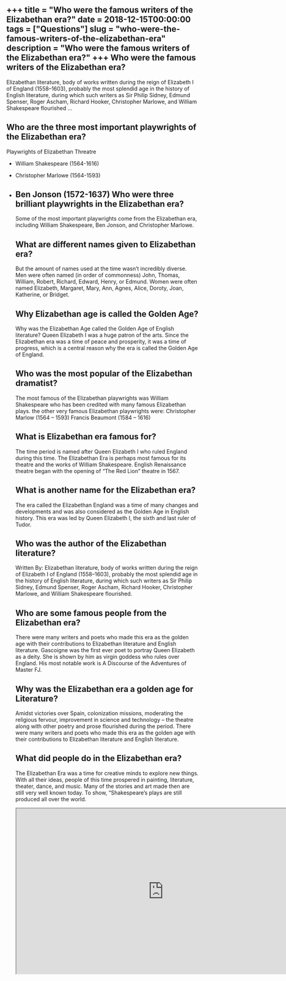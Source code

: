 +++
title = "Who were the famous writers of the Elizabethan era?"
date = 2018-12-15T00:00:00
tags = ["Questions"]
slug = "who-were-the-famous-writers-of-the-elizabethan-era"
description = "Who were the famous writers of the Elizabethan era?"
+++
Who were the famous writers of the Elizabethan era?
---------------------------------------------------

Elizabethan literature, body of works written during the reign of Elizabeth I of England (1558–1603), probably the most splendid age in the history of English literature, during which such writers as Sir Philip Sidney, Edmund Spenser, Roger Ascham, Richard Hooker, Christopher Marlowe, and William Shakespeare flourished …

Who are the three most important playwrights of the Elizabethan era?
--------------------------------------------------------------------

Playwrights of Elizabethan Threatre

- William Shakespeare (1564-1616)
- Christopher Marlowe (1564-1593)
- Ben Jonson (1572-1637) Who were three brilliant playwrights in the Elizabethan era?
    ------------------------------------------------------------
    
    Some of the most important playwrights come from the Elizabethan era, including William Shakespeare, Ben Jonson, and Christopher Marlowe.
    
    What are different names given to Elizabethan era?
    --------------------------------------------------
    
    But the amount of names used at the time wasn’t incredibly diverse. Men were often named (in order of commonness) John, Thomas, William, Robert, Richard, Edward, Henry, or Edmund. Women were often named Elizabeth, Margaret, Mary, Ann, Agnes, Alice, Doroty, Joan, Katherine, or Bridget.
    
    Why Elizabethan age is called the Golden Age?
    ---------------------------------------------
    
    Why was the Elizabethan Age called the Golden Age of English literature? Queen Elizabeth I was a huge patron of the arts. Since the Elizabethan era was a time of peace and prosperity, it was a time of progress, which is a central reason why the era is called the Golden Age of England.
    
    Who was the most popular of the Elizabethan dramatist?
    ------------------------------------------------------
    
    The most famous of the Elizabethan playwrights was William Shakespeare who has been credited with many famous Elizabethan plays. the other very famous Elizabethan playwrights were: Christopher Marlow (1564 – 1593) Francis Beaumont (1584 – 1616)
    
    What is Elizabethan era famous for?
    -----------------------------------
    
    The time period is named after Queen Elizabeth I who ruled England during this time. The Elizabethan Era is perhaps most famous for its theatre and the works of William Shakespeare. English Renaissance theatre began with the opening of “The Red Lion” theatre in 1567.
    
    What is another name for the Elizabethan era?
    ---------------------------------------------
    
    The era called the Elizabethan England was a time of many changes and developments and was also considered as the Golden Age in English history. This era was led by Queen Elizabeth I, the sixth and last ruler of Tudor.
    
    Who was the author of the Elizabethan literature?
    -------------------------------------------------
    
    Written By: Elizabethan literature, body of works written during the reign of Elizabeth I of England (1558–1603), probably the most splendid age in the history of English literature, during which such writers as Sir Philip Sidney, Edmund Spenser, Roger Ascham, Richard Hooker, Christopher Marlowe, and William Shakespeare flourished.
    
    Who are some famous people from the Elizabethan era?
    ----------------------------------------------------
    
    There were many writers and poets who made this era as the golden age with their contributions to Elizabethan literature and English literature. Gascoigne was the first ever poet to portray Queen Elizabeth as a deity. She is shown by him as virgin goddess who rules over England. His most notable work is A Discourse of the Adventures of Master FJ.
    
    Why was the Elizabethan era a golden age for Literature?
    --------------------------------------------------------
    
    Amidst victories over Spain, colonization missions, moderating the religious fervour, improvement in science and technology – the theatre along with other poetry and prose flourished during the period. There were many writers and poets who made this era as the golden age with their contributions to Elizabethan literature and English literature.
    
    What did people do in the Elizabethan era?
    ------------------------------------------
    
    The Elizabethan Era was a time for creative minds to explore new things. With all their ideas, people of this time prospered in painting, literature, theater, dance, and music. Many of the stories and art made then are still very well known today. To show, “Shakespeare’s plays are still produced all over the world.
    
    <iframe allow="accelerometer; autoplay; clipboard-write; encrypted-media; gyroscope; picture-in-picture" allowfullscreen="" class="__youtube_prefs__  epyt-is-override  no-lazyload" data-no-lazy="1" data-origheight="433" data-origwidth="770" data-skipgform_ajax_framebjll="" height="433" id="_ytid_85223" loading="lazy" src="https://www.youtube.com/embed/OBaGCQl1E70?enablejsapi=1&autoplay=0&cc_load_policy=0&cc_lang_pref=&iv_load_policy=1&loop=0&modestbranding=0&rel=1&fs=1&playsinline=0&autohide=2&theme=dark&color=red&controls=1&" title="YouTube player" width="770"></iframe>